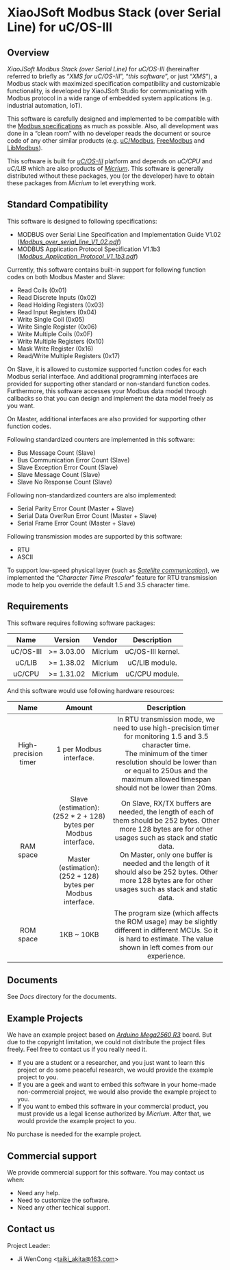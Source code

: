 ﻿# XiaoJSoft Modbus Stack (over Serial Line) for uC/OS-III

## Overview

*XiaoJSoft Modbus Stack (over Serial Line)* for *uC/OS-III* (hereinafter referred to briefly as “*XMS for uC/OS-III*”, “*this software*”, or just “*XMS*”), a Modbus stack with maximized specification compatibility and customizable functionality, is developed by XiaoJSoft Studio for communicating with Modbus protocol in a wide range of embedded system applications (e.g. industrial automation, IoT).

This software is carefully designed and implemented to be compatible with the [Modbus specifications](http://www.modbus.org/specs.php) as much as possible. Also, all development was done in a “clean room” with no developer reads the document or source code of any other similar products (e.g. [uC/Modbus](https://www.micrium.com/rtos/modbus/), [FreeModbus](https://www.embedded-solutions.at/en/freemodbus/) and [LibModbus](https://libmodbus.org/)).

This software is built for [*uC/OS-III*](https://www.micrium.com/rtos/kernels/) platform and depends on *uC/CPU* and *uC/LIB* which are also products of [*Micrium*](https://www.micrium.com/). This software is generally distributed without these packages, you (or the developer) have to obtain these packages from *Micrium* to let everything work.

## Standard Compatibility

This software is designed to following specifications:

 - MODBUS over Serial Line Specification and Implementation Guide V1.02 ([*Modbus_over_serial_line_V1_02.pdf*](http://www.modbus.org/docs/Modbus_over_serial_line_V1_02.pdf))
 - MODBUS Application Protocol Specification V1.1b3 ([*Modbus_Application_Protocol_V1_1b3.pdf*](http://www.modbus.org/docs/Modbus_Application_Protocol_V1_1b3.pdf))

Currently, this software contains built-in support for following function codes on both Modbus Master and Slave:

 - Read Coils (0x01)
 - Read Discrete Inputs (0x02)
 - Read Holding Registers (0x03)
 - Read Input Registers (0x04)
 - Write Single Coil (0x05)
 - Write Single Register (0x06)
 - Write Multiple Coils (0x0F)
 - Write Multiple Registers (0x10)
 - Mask Write Register (0x16)
 - Read/Write Multiple Registers (0x17)

On Slave, it is allowed to customize supported function codes for each Modbus serial interface. And additional programming interfaces are provided for supporting other standard or non-standard function codes. Furthermore, this software accesses your Modbus data model through callbacks so that you can design and implement the data model freely as you want.

On Master, additional interfaces are also provided for supporting other function codes.

Following standardized counters are implemented in this software:

 - Bus Message Count (Slave)
 - Bus Communication Error Count (Slave)
 - Slave Exception Error Count (Slave)
 - Slave Message Count (Slave)
 - Slave No Response Count (Slave)

Following non-standardized counters are also implemented:
 - Serial Parity Error Count (Master + Slave)
 - Serial Data OverRun Error Count (Master + Slave)
 - Serial Frame Error Count (Master + Slave)

Following transmission modes are supported by this software:
 - RTU
 - ASCII

To support low-speed physical layer (such as [*Satellite communication*](https://en.wikipedia.org/wiki/Communications_satellite)), we implemented the “*Character Time Prescaler*” feature for RTU transmission mode to help you override the default 1.5 and 3.5 character time.

## Requirements

This software requires following software packages:

|    Name   |   Version  |  Vendor |    Description    |
|:---------:|:----------:|:-------:|:-----------------:|
| uC/OS-III | >= 3.03.00 | Micrium | uC/OS-III kernel. |
|   uC/LIB  | >= 1.38.02 | Micrium |   uC/LIB module.  |
|   uC/CPU  | >= 1.31.02 | Micrium |   uC/CPU module.  |

And this software would use following hardware resources:

|         Name         |                                                                     Amount                                                                    |                                                                                                                                                          Description                                                                                                                                                          |
|:--------------------:|:---------------------------------------------------------------------------------------------------------------------------------------------:|:-----------------------------------------------------------------------------------------------------------------------------------------------------------------------------------------------------------------------------------------------------------------------------------------------------------------------------:|
| High-precision timer |                                                            1 per Modbus interface.                                                            | In RTU transmission mode, we need to use high-precision timer for monitoring 1.5 and 3.5 character time.<br> The minimum of the timer resolution should be lower than or equal to 250us and the maximum allowed timespan should not be lower than 20ms.                                                                       |
|       RAM space      | Slave (estimation):<br> (252 * 2 + 128) bytes per Modbus interface.<br> <br> Master (estimation):<br> (252 + 128) bytes per Modbus interface. | On Slave, RX/TX buffers are needed, the length of each of them should be 252 bytes. Other more 128 bytes are for other usages such as stack and static data.<br> On Master, only one buffer is needed and the length of it should also be 252 bytes. Other more 128 bytes are for other usages such as stack and static data. |
|       ROM space      |                                                                   1KB ~ 10KB                                                                  | The program size (which affects the ROM usage) may be slightly different in different MCUs. So it is hard to estimate. The value shown in left comes from our experience.                                                                                                                                                     |

## Documents

See *Docs* directory for the documents.

## Example Projects

We have an example project based on [*Arduino Mega2560 R3*](https://store.arduino.cc/usa/mega-2560-r3) board. But due to the copyright limitation, we could not distribute the project files freely. Feel free to contact us if you really need it.

 - If you are a student or a researcher, and you just want to learn this project or do some peaceful research, we would provide the example project to you.
 - If you are a geek and want to embed this software in your home-made non-commercial project, we would also provide the example project to you. 
 - If you want to embed this software in your commercial product, you must provide us a legal license authorized by *Micrium*. After that, we would provide the example project to you.

No purchase is needed for the example project.

## Commercial support

We provide commercial support for this software. You may contact us when:

 - Need any help.
 - Need to customize the software.
 - Need any other techical support.

## Contact us

Project Leader:
 - Ji WenCong &lt;[taiki_akita@163.com](mailto://taiki_akita@163.com)&gt;

